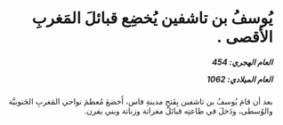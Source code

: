 <h1 dir="rtl">يُوسفُ بن تاشفين يُخضِع قبائلَ المَغربِ الأقصى .</h1>

<h5 dir="rtl">العام الهجري:  454

العام الميلادي: 1062

</h5>

<p dir="rtl">بعد أن قامَ يُوسفُ بن تاشفين بِفَتحِ مدينةِ فاس، أَخضعَ مُعظمَ نواحي المَغربِ الجَنوبيَّة والوُسطى، ودَخلَ في طاعتِه قبائلُ مغراتة وزناتة وبني يفرن.</p></br>
